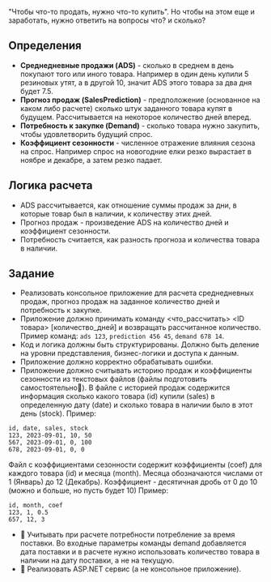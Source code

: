 "Чтобы что-то продать, нужно что-то купить". Но чтобы на этом еще и заработать, нужно ответить на вопросы что? и сколько?

## Определения 

- **Среднедневные продажи (ADS)** - сколько в среднем в день покупают того или иного товара. Например в один день купили 5 резиновых утят, а в другой 10, значит ADS этого товара за два дня будет 7.5.
- **Прогноз продаж (SalesPrediction)** - предположение (основанное на каком либо расчете) сколько штук заданного товара купят в будущем. Рассчитывается на некоторое количество дней вперед.
- **Потребность к закупке (Demand)** - сколько товара нужно закупить, чтобы удовлетворить будущий спрос.
- **Коэффициент сезонности** - численное отражение влияния сезона на спрос. Например спрос на новогодние елки резко вырастает в ноябре и декабре, а затем резко падает.

## Логика расчета

- ADS расcчитывается, как отношение суммы продаж за дни, в которые товар был в наличии, к количеству этих дней.
- Прогноз продаж - произведение ADS на количество дней и коэффициент сезонности.
- Потребность считается, как разность прогноза и количества товара в наличии.

## Задание

- Реализовать консольное приложение для расчета среднедневных продаж, прогноз продаж на заданное количество дней и потребность к закупке.
- Приложение должно принимать команду <что_рассчитать> <ID товара> [количество_дней] и возвращать рассчитанное количество. Пример команд: `ads 123`, `prediction 456 45`, `demand 678 14`.
- Код и логика должны быть структурированы. Должно быть деление на уровни представления, бизнес-логики и доступа к данным.
- Приложение должно корректно обрабатывать ошибки. 
- Приложение должно считывать историю продаж и коэффициенты сезонности из текстовых файлов (файлы подготовить самостоятельно🙂).
В файле с историей продаж содержится информация сколько какого товара (id) купили (sales) в определенную дату (date) и сколько товара в наличии было в этот день (stock). Пример:
```
id, date, sales, stock
123, 2023-09-01, 10, 50
567, 2023-09-01, 0, 100
678, 2023-09-01, 0, 0
```
  Файл с коэффициентами сезонности содержит коэффициенты (coef) для каждого товара (id) и месяца (month). Месяца обозначаются числами от 1 (Январь) до 12 (Декабрь). Коэффициент - десятичная дробь от 0 до 10 (можно и больше, но пусть будет 10) Пример:
```
id, month, coef
123, 1, 0.5
657, 12, 3 
```

- 💎 Учитывать при расчете потребности потребление за время поставки. Во входные параметры команды demand добавляется дата поставки и в расчете нужно использовать количество товара в наличии на дату поставки, а не на текущую.
- 💎 Реализовать ASP.NET сервис (а не консольное приложение).
